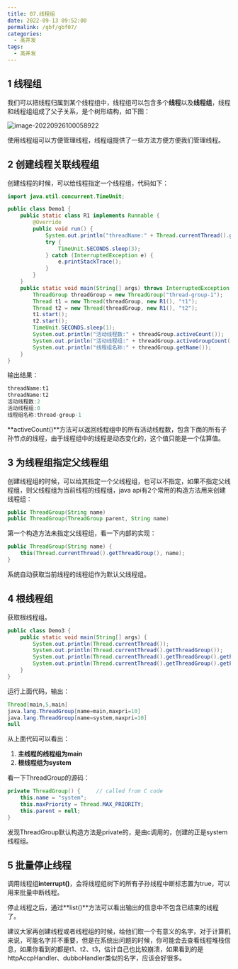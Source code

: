 ```yaml
---
title: 07.线程组
date: 2022-09-13 09:52:00
permalink: /gbf/gbf07/
categories: 
  - 高并发
tags: 
  - 高并发
---
```


## 1 线程组

我们可以把线程归属到某个线程组中，线程组可以包含多个**线程**以及**线程组**，线程和线程组组成了父子关系，是个树形结构，如下图：

![image-20220926100058922](https://www.lovebetterworld.com:8443/uploads/2022/09/26/63310671e6db8.png)

使用线程组可以方便管理线程，线程组提供了一些方法方便方便我们管理线程。

## 2 创建线程关联线程组

创建线程的时候，可以给线程指定一个线程组，代码如下：

```java
import java.util.concurrent.TimeUnit;

public class Demo1 {
    public static class R1 implements Runnable {
        @Override
        public void run() {
            System.out.println("threadName:" + Thread.currentThread().getName());
            try {
                TimeUnit.SECONDS.sleep(3);
            } catch (InterruptedException e) {
                e.printStackTrace();
            }
        }
    }
    public static void main(String[] args) throws InterruptedException {
        ThreadGroup threadGroup = new ThreadGroup("thread-group-1");
        Thread t1 = new Thread(threadGroup, new R1(), "t1");
        Thread t2 = new Thread(threadGroup, new R1(), "t2");
        t1.start();
        t2.start();
        TimeUnit.SECONDS.sleep(1);
        System.out.println("活动线程数:" + threadGroup.activeCount());
        System.out.println("活动线程组:" + threadGroup.activeGroupCount());
        System.out.println("线程组名称:" + threadGroup.getName());
    }
}
```

输出结果：

```java
threadName:t1
threadName:t2
活动线程数:2
活动线程组:0
线程组名称:thread-group-1
```

**activeCount()**方法可以返回线程组中的所有活动线程数，包含下面的所有子孙节点的线程，由于线程组中的线程是动态变化的，这个值只能是一个估算值。

## 3 为线程组指定父线程组

创建线程组的时候，可以给其指定一个父线程组，也可以不指定，如果不指定父线程组，则父线程组为当前线程的线程组，java api有2个常用的构造方法用来创建线程组：

```java
public ThreadGroup(String name)
public ThreadGroup(ThreadGroup parent, String name)
```

第一个构造方法未指定父线程组，看一下内部的实现：

```java
public ThreadGroup(String name) {
    this(Thread.currentThread().getThreadGroup(), name);
}
```

系统自动获取当前线程的线程组作为默认父线程组。

## 4 根线程组

获取根线程组。

```java
public class Demo3 {
    public static void main(String[] args) {
        System.out.println(Thread.currentThread());
        System.out.println(Thread.currentThread().getThreadGroup());
        System.out.println(Thread.currentThread().getThreadGroup().getParent());
        System.out.println(Thread.currentThread().getThreadGroup().getParent().getParent());
    }
}
```

运行上面代码，输出：

```java
Thread[main,5,main]
java.lang.ThreadGroup[name=main,maxpri=10]
java.lang.ThreadGroup[name=system,maxpri=10]
null
```

从上面代码可以看出：

1. **主线程的线程组为main**
2. **根线程组为system**

看一下ThreadGroup的源码：

```java
private ThreadGroup() {     // called from C code
    this.name = "system";
    this.maxPriority = Thread.MAX_PRIORITY;
    this.parent = null;
}
```

发现ThreadGroup默认构造方法是private的，是由c调用的，创建的正是system线程组。

## 5 批量停止线程

调用线程组**interrupt()**，会将线程组树下的所有子孙线程中断标志置为true，可以用来批量中断线程。

停止线程之后，通过**list()**方法可以看出输出的信息中不包含已结束的线程了。

建议大家再创建线程或者线程组的时候，给他们取一个有意义的名字，对于计算机来说，可能名字并不重要，但是在系统出问题的时候，你可能会去查看线程堆栈信息，如果你看到的都是t1、t2、t3，估计自己也比较崩溃，如果看到的是httpAccpHandler、dubboHandler类似的名字，应该会好很多。